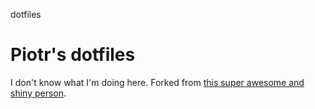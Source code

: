 
dotfiles
# Piotr's dotfiles

I don't know what I'm doing here. Forked from [this super awesome and shiny person](https://github.com/holman/dotfiles).